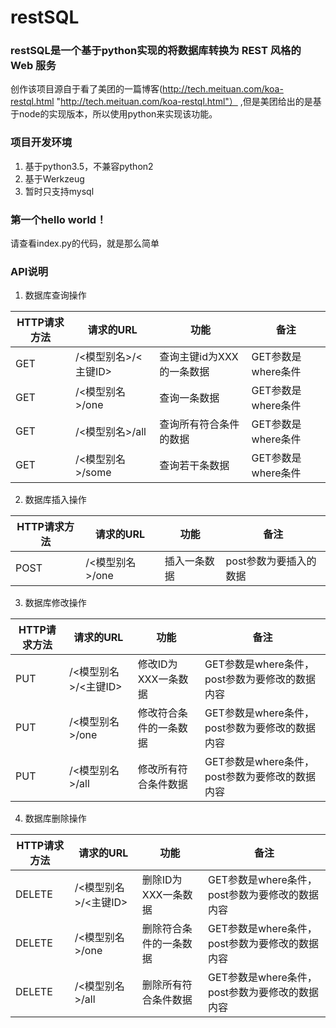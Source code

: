 # restSQL
### restSQL是一个基于python实现的将数据库转换为 REST 风格的 Web 服务

创作该项目源自于看了美团的一篇博客(http://tech.meituan.com/koa-restql.html "http://tech.meituan.com/koa-restql.html"） ,但是美团给出的是基于node的实现版本，所以使用python来实现该功能。

### 项目开发环境

 1. 基于python3.5，不兼容python2
 2. 基于Werkzeug
 3. 暂时只支持mysql

### 第一个hello world！

请查看index.py的代码，就是那么简单


### API说明

1. 数据库查询操作

| HTTP请求方法 | 请求的URL | 功能 | 备注 |
| --- | --- | --- | --- |
| GET | /<模型别名>/<主键ID> | 查询主键id为XXX的一条数据| GET参数是where条件 |
| GET | /<模型别名>/one | 查询一条数据| GET参数是where条件 |
| GET | /<模型别名>/all | 查询所有符合条件的数据| GET参数是where条件 |
| GET | /<模型别名>/some | 查询若干条数据| GET参数是where条件 |

2. 数据库插入操作

| HTTP请求方法 | 请求的URL | 功能 | 备注 |
| --- | --- | --- | --- |
| POST | /<模型别名>/one | 插入一条数据| post参数为要插入的数据 |

3. 数据库修改操作

| HTTP请求方法 | 请求的URL | 功能 | 备注 |
| --- | --- | --- | --- |
| PUT | /<模型别名>/<主键ID> | 修改ID为XXX一条数据| GET参数是where条件，post参数为要修改的数据内容 |
| PUT | /<模型别名>/one | 修改符合条件的一条数据| GET参数是where条件，post参数为要修改的数据内容 |
| PUT | /<模型别名>/all | 修改所有符合条件数据| GET参数是where条件，post参数为要修改的数据内容 |

4. 数据库删除操作

| HTTP请求方法 | 请求的URL | 功能 | 备注 |
| --- | --- | --- | --- |
| DELETE | /<模型别名>/<主键ID> | 删除ID为XXX一条数据| GET参数是where条件，post参数为要修改的数据内容 |
| DELETE | /<模型别名>/one | 删除符合条件的一条数据| GET参数是where条件，post参数为要修改的数据内容 |
| DELETE | /<模型别名>/all | 删除所有符合条件数据| GET参数是where条件，post参数为要修改的数据内容 |
